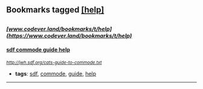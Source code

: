 ## Bookmarks tagged [[help]](https://www.codever.land/search?q=[help])

_<sup><sup>[www.codever.land/bookmarks/t/help](https://www.codever.land/bookmarks/t/help)</sup></sup>_
---
#### [sdf commode guide help](http://jwh.sdf.org/cats-guide-to-commode.txt)
_<sup>http://jwh.sdf.org/cats-guide-to-commode.txt</sup>_

* **tags**: [sdf](../tagged/sdf.md), [commode](../tagged/commode.md), [guide](../tagged/guide.md), [help](../tagged/help.md)
---
